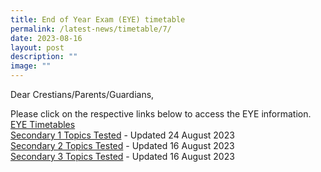 ```yaml
---
title: End of Year Exam (EYE) timetable
permalink: /latest-news/timetable/7/
date: 2023-08-16
layout: post
description: ""
image: ""
---
```

Dear Crestians/Parents/Guardians,

Please click on the respective links below to access the EYE information.<br>
[EYE Timetables](/files/Exam/2023/2023%20eoy%20exam%20timetable.pdf)<br>
[Secondary 1 Topics Tested](/files/Exam/2023/2023%20eoy%20exam_sec%201_topics_skills%20to%20be%20tested%20updated%2024%20aug.pdf) - Updated 24 August 2023<br>
[Secondary 2 Topics Tested](/files/Exam/2023/2023%20eoy%20exam_sec%202_topics_skills%20to%20be%20tested.pdf)  - Updated 16 August 2023<br>
[Secondary 3 Topics Tested](/files/Exam/2023/2023%20eoy%20exam_sec%203_topics_skills%20to%20be%20tested.pdf)  - Updated 16 August 2023<br>